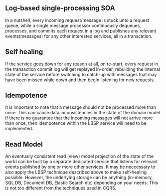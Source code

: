## Log-based single-processing SOA
In a nutshell, every incoming request/message is stuck unto a request queue, while a single message processor continuously dequeues, processes, and commits each request in a log and publishes any relevant events(messages) for any other interested services, all in a transcation.

## Self healing
If the service goes down for any reason at all, on re-start, every request in the transaction commit log will get replayed in-order, rebuilding the internal state of the service before switching to catch-up with messages that may have been missed while down and then begin listening for new requests.

## Idempotence
It is important to note that a message should not be processed more than once. This can cause data inconsistencies in the state of the domain model. If there is no guarantee that the incoming messages will not arrive more than once, then idempotence within the LBSP service will need to be implemented.

## Read Model
An eventually consistent read (view) model projection of the state of the world can be built by a separate dedicated service that listens for relevant events published by one or more other services. It may be neccessary to also apply the LBSP technique described above to make self-healing possible. However, the underlying storage can be anything (in-memory, SQL DB, Document DB, Elastic Search etc) depending on your needs. This is not too different from the techniques used in CQRS.

